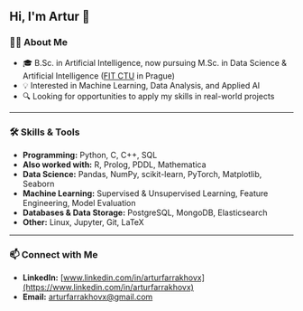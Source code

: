 ## Hi, I'm Artur 👋

### 👨‍💻 About Me
- 🎓 B.Sc. in Artificial Intelligence, now pursuing M.Sc. in Data Science & Artificial Intelligence ([FIT CTU](https://fit.cvut.cz/) in Prague)  
- 💡 Interested in Machine Learning, Data Analysis, and Applied AI  
- 🔍 Looking for opportunities to apply my skills in real-world projects

---

### 🛠️ Skills & Tools
- **Programming:** Python, C, C++, SQL
- **Also worked with:** R, Prolog, PDDL, Mathematica
- **Data Science:** Pandas, NumPy, scikit-learn, PyTorch, Matplotlib, Seaborn  
- **Machine Learning:** Supervised & Unsupervised Learning, Feature Engineering, Model Evaluation
- **Databases & Data Storage:** PostgreSQL, MongoDB, Elasticsearch
- **Other:** Linux, Jupyter, Git, LaTeX

---

### 📫 Connect with Me
- **LinkedIn:** [www.linkedin.com/in/arturfarrakhovx](https://www.linkedin.com/in/arturfarrakhovx)  
- **Email:** [arturfarrakhovx@gmail.com](mailto:arturfarrakhovx@gmail.com)
